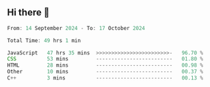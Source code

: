 ## Hi there 👋
<!--START_SECTION:Muni-->

```Javascript
From: 14 September 2024 - To: 17 October 2024

Total Time: 49 hrs 1 min

JavaScript   47 hrs 35 mins  >>>>>>>>>>>>>>>>>>>>>>>>-   96.70 %
CSS          53 mins         -------------------------   01.80 %
HTML         28 mins         -------------------------   00.98 %
Other        10 mins         -------------------------   00.37 %
C++          3 mins          -------------------------   00.13 %
```

<!--END_SECTION:Muni-->
